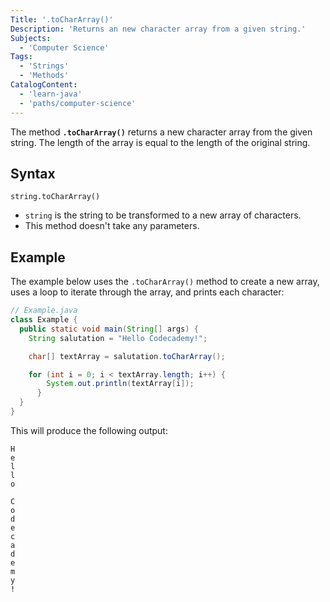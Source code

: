```yaml
---
Title: '.toCharArray()'
Description: 'Returns an new character array from a given string.'
Subjects:
  - 'Computer Science'
Tags:
  - 'Strings'
  - 'Methods'
CatalogContent:
  - 'learn-java'
  - 'paths/computer-science'
---
```


The method **`.toCharArray()`** returns a new character array from the given string. The length of the array is equal to the length of the original string.

## Syntax

```pseudo
string.toCharArray()
```

- `string` is the string to be transformed to a new array of characters.
- This method doesn't take any parameters.

## Example

The example below uses the `.toCharArray()` method to create a new array, uses a loop to iterate through the array, and prints each character:

```java
// Example.java
class Example {
  public static void main(String[] args) {
    String salutation = "Hello Codecademy!";

    char[] textArray = salutation.toCharArray();

    for (int i = 0; i < textArray.length; i++) {
        System.out.println(textArray[i]);
      }
  }
}
```

This will produce the following output:

```shell
H
e
l
l
o

C
o
d
e
c
a
d
e
m
y
!
```
